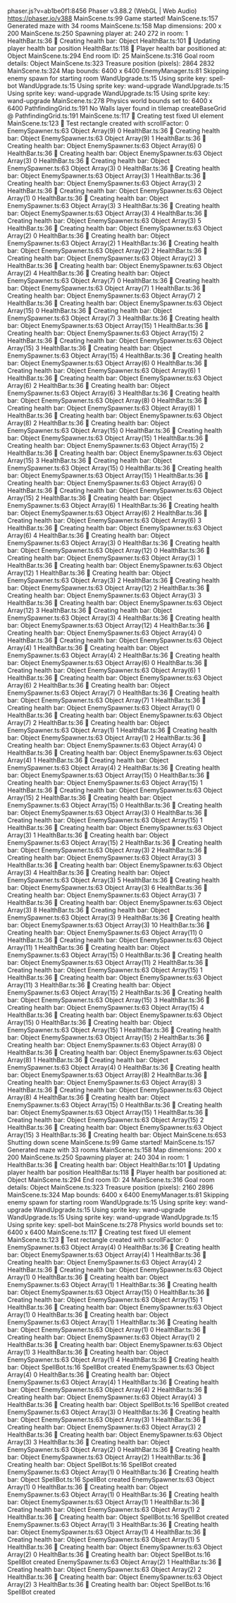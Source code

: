 phaser.js?v=ab1be0f1:8456      Phaser v3.88.2 (WebGL | Web Audio)  https://phaser.io/v388
MainScene.ts:99 Game started!
MainScene.ts:157 Generated maze with 34 rooms
MainScene.ts:158 Map dimensions: 200 x 200
MainScene.ts:250 Spawning player at: 240 272 in room: 1
HealthBar.ts:36 🏥 Creating health bar: Object
HealthBar.ts:101 🏥 Updating player health bar position
HealthBar.ts:118 🏥 Player health bar positioned at: Object
MainScene.ts:294 End room ID: 25
MainScene.ts:316 Goal room details: Object
MainScene.ts:323 Treasure position (pixels): 2864 2832
MainScene.ts:324 Map bounds: 6400 x 6400
EnemyManager.ts:81 Skipping enemy spawn for starting room
WandUpgrade.ts:15 Using sprite key: spell-bot
WandUpgrade.ts:15 Using sprite key: wand-upgrade
WandUpgrade.ts:15 Using sprite key: wand-upgrade
WandUpgrade.ts:15 Using sprite key: wand-upgrade
MainScene.ts:278 Physics world bounds set to: 6400 x 6400
PathfindingGrid.ts:191 No Walls layer found in tilemap
createBaseGrid @ PathfindingGrid.ts:191
MainScene.ts:117 🔴 Creating test fixed UI element
MainScene.ts:123 🔴 Test rectangle created with scrollFactor: 0
EnemySpawner.ts:63 Object Array(9) 0
HealthBar.ts:36 🏥 Creating health bar: Object
EnemySpawner.ts:63 Object Array(9) 1
HealthBar.ts:36 🏥 Creating health bar: Object
EnemySpawner.ts:63 Object Array(6) 0
HealthBar.ts:36 🏥 Creating health bar: Object
EnemySpawner.ts:63 Object Array(3) 0
HealthBar.ts:36 🏥 Creating health bar: Object
EnemySpawner.ts:63 Object Array(3) 0
HealthBar.ts:36 🏥 Creating health bar: Object
EnemySpawner.ts:63 Object Array(3) 1
HealthBar.ts:36 🏥 Creating health bar: Object
EnemySpawner.ts:63 Object Array(3) 2
HealthBar.ts:36 🏥 Creating health bar: Object
EnemySpawner.ts:63 Object Array(1) 0
HealthBar.ts:36 🏥 Creating health bar: Object
EnemySpawner.ts:63 Object Array(3) 3
HealthBar.ts:36 🏥 Creating health bar: Object
EnemySpawner.ts:63 Object Array(3) 4
HealthBar.ts:36 🏥 Creating health bar: Object
EnemySpawner.ts:63 Object Array(3) 5
HealthBar.ts:36 🏥 Creating health bar: Object
EnemySpawner.ts:63 Object Array(2) 0
HealthBar.ts:36 🏥 Creating health bar: Object
EnemySpawner.ts:63 Object Array(2) 1
HealthBar.ts:36 🏥 Creating health bar: Object
EnemySpawner.ts:63 Object Array(2) 2
HealthBar.ts:36 🏥 Creating health bar: Object
EnemySpawner.ts:63 Object Array(2) 3
HealthBar.ts:36 🏥 Creating health bar: Object
EnemySpawner.ts:63 Object Array(2) 4
HealthBar.ts:36 🏥 Creating health bar: Object
EnemySpawner.ts:63 Object Array(7) 0
HealthBar.ts:36 🏥 Creating health bar: Object
EnemySpawner.ts:63 Object Array(7) 1
HealthBar.ts:36 🏥 Creating health bar: Object
EnemySpawner.ts:63 Object Array(7) 2
HealthBar.ts:36 🏥 Creating health bar: Object
EnemySpawner.ts:63 Object Array(15) 0
HealthBar.ts:36 🏥 Creating health bar: Object
EnemySpawner.ts:63 Object Array(7) 3
HealthBar.ts:36 🏥 Creating health bar: Object
EnemySpawner.ts:63 Object Array(15) 1
HealthBar.ts:36 🏥 Creating health bar: Object
EnemySpawner.ts:63 Object Array(15) 2
HealthBar.ts:36 🏥 Creating health bar: Object
EnemySpawner.ts:63 Object Array(15) 3
HealthBar.ts:36 🏥 Creating health bar: Object
EnemySpawner.ts:63 Object Array(15) 4
HealthBar.ts:36 🏥 Creating health bar: Object
EnemySpawner.ts:63 Object Array(6) 0
HealthBar.ts:36 🏥 Creating health bar: Object
EnemySpawner.ts:63 Object Array(6) 1
HealthBar.ts:36 🏥 Creating health bar: Object
EnemySpawner.ts:63 Object Array(6) 2
HealthBar.ts:36 🏥 Creating health bar: Object
EnemySpawner.ts:63 Object Array(6) 3
HealthBar.ts:36 🏥 Creating health bar: Object
EnemySpawner.ts:63 Object Array(8) 0
HealthBar.ts:36 🏥 Creating health bar: Object
EnemySpawner.ts:63 Object Array(8) 1
HealthBar.ts:36 🏥 Creating health bar: Object
EnemySpawner.ts:63 Object Array(8) 2
HealthBar.ts:36 🏥 Creating health bar: Object
EnemySpawner.ts:63 Object Array(15) 0
HealthBar.ts:36 🏥 Creating health bar: Object
EnemySpawner.ts:63 Object Array(15) 1
HealthBar.ts:36 🏥 Creating health bar: Object
EnemySpawner.ts:63 Object Array(15) 2
HealthBar.ts:36 🏥 Creating health bar: Object
EnemySpawner.ts:63 Object Array(15) 3
HealthBar.ts:36 🏥 Creating health bar: Object
EnemySpawner.ts:63 Object Array(15) 0
HealthBar.ts:36 🏥 Creating health bar: Object
EnemySpawner.ts:63 Object Array(15) 1
HealthBar.ts:36 🏥 Creating health bar: Object
EnemySpawner.ts:63 Object Array(6) 0
HealthBar.ts:36 🏥 Creating health bar: Object
EnemySpawner.ts:63 Object Array(15) 2
HealthBar.ts:36 🏥 Creating health bar: Object
EnemySpawner.ts:63 Object Array(6) 1
HealthBar.ts:36 🏥 Creating health bar: Object
EnemySpawner.ts:63 Object Array(6) 2
HealthBar.ts:36 🏥 Creating health bar: Object
EnemySpawner.ts:63 Object Array(6) 3
HealthBar.ts:36 🏥 Creating health bar: Object
EnemySpawner.ts:63 Object Array(6) 4
HealthBar.ts:36 🏥 Creating health bar: Object
EnemySpawner.ts:63 Object Array(3) 0
HealthBar.ts:36 🏥 Creating health bar: Object
EnemySpawner.ts:63 Object Array(12) 0
HealthBar.ts:36 🏥 Creating health bar: Object
EnemySpawner.ts:63 Object Array(3) 1
HealthBar.ts:36 🏥 Creating health bar: Object
EnemySpawner.ts:63 Object Array(12) 1
HealthBar.ts:36 🏥 Creating health bar: Object
EnemySpawner.ts:63 Object Array(3) 2
HealthBar.ts:36 🏥 Creating health bar: Object
EnemySpawner.ts:63 Object Array(12) 2
HealthBar.ts:36 🏥 Creating health bar: Object
EnemySpawner.ts:63 Object Array(3) 3
HealthBar.ts:36 🏥 Creating health bar: Object
EnemySpawner.ts:63 Object Array(12) 3
HealthBar.ts:36 🏥 Creating health bar: Object
EnemySpawner.ts:63 Object Array(3) 4
HealthBar.ts:36 🏥 Creating health bar: Object
EnemySpawner.ts:63 Object Array(12) 4
HealthBar.ts:36 🏥 Creating health bar: Object
EnemySpawner.ts:63 Object Array(4) 0
HealthBar.ts:36 🏥 Creating health bar: Object
EnemySpawner.ts:63 Object Array(4) 1
HealthBar.ts:36 🏥 Creating health bar: Object
EnemySpawner.ts:63 Object Array(4) 2
HealthBar.ts:36 🏥 Creating health bar: Object
EnemySpawner.ts:63 Object Array(6) 0
HealthBar.ts:36 🏥 Creating health bar: Object
EnemySpawner.ts:63 Object Array(6) 1
HealthBar.ts:36 🏥 Creating health bar: Object
EnemySpawner.ts:63 Object Array(6) 2
HealthBar.ts:36 🏥 Creating health bar: Object
EnemySpawner.ts:63 Object Array(7) 0
HealthBar.ts:36 🏥 Creating health bar: Object
EnemySpawner.ts:63 Object Array(7) 1
HealthBar.ts:36 🏥 Creating health bar: Object
EnemySpawner.ts:63 Object Array(1) 0
HealthBar.ts:36 🏥 Creating health bar: Object
EnemySpawner.ts:63 Object Array(7) 2
HealthBar.ts:36 🏥 Creating health bar: Object
EnemySpawner.ts:63 Object Array(1) 1
HealthBar.ts:36 🏥 Creating health bar: Object
EnemySpawner.ts:63 Object Array(1) 2
HealthBar.ts:36 🏥 Creating health bar: Object
EnemySpawner.ts:63 Object Array(4) 0
HealthBar.ts:36 🏥 Creating health bar: Object
EnemySpawner.ts:63 Object Array(4) 1
HealthBar.ts:36 🏥 Creating health bar: Object
EnemySpawner.ts:63 Object Array(4) 2
HealthBar.ts:36 🏥 Creating health bar: Object
EnemySpawner.ts:63 Object Array(15) 0
HealthBar.ts:36 🏥 Creating health bar: Object
EnemySpawner.ts:63 Object Array(15) 1
HealthBar.ts:36 🏥 Creating health bar: Object
EnemySpawner.ts:63 Object Array(15) 2
HealthBar.ts:36 🏥 Creating health bar: Object
EnemySpawner.ts:63 Object Array(15) 0
HealthBar.ts:36 🏥 Creating health bar: Object
EnemySpawner.ts:63 Object Array(3) 0
HealthBar.ts:36 🏥 Creating health bar: Object
EnemySpawner.ts:63 Object Array(15) 1
HealthBar.ts:36 🏥 Creating health bar: Object
EnemySpawner.ts:63 Object Array(3) 1
HealthBar.ts:36 🏥 Creating health bar: Object
EnemySpawner.ts:63 Object Array(15) 2
HealthBar.ts:36 🏥 Creating health bar: Object
EnemySpawner.ts:63 Object Array(3) 2
HealthBar.ts:36 🏥 Creating health bar: Object
EnemySpawner.ts:63 Object Array(3) 3
HealthBar.ts:36 🏥 Creating health bar: Object
EnemySpawner.ts:63 Object Array(3) 4
HealthBar.ts:36 🏥 Creating health bar: Object
EnemySpawner.ts:63 Object Array(3) 5
HealthBar.ts:36 🏥 Creating health bar: Object
EnemySpawner.ts:63 Object Array(3) 6
HealthBar.ts:36 🏥 Creating health bar: Object
EnemySpawner.ts:63 Object Array(3) 7
HealthBar.ts:36 🏥 Creating health bar: Object
EnemySpawner.ts:63 Object Array(3) 8
HealthBar.ts:36 🏥 Creating health bar: Object
EnemySpawner.ts:63 Object Array(3) 9
HealthBar.ts:36 🏥 Creating health bar: Object
EnemySpawner.ts:63 Object Array(3) 10
HealthBar.ts:36 🏥 Creating health bar: Object
EnemySpawner.ts:63 Object Array(11) 0
HealthBar.ts:36 🏥 Creating health bar: Object
EnemySpawner.ts:63 Object Array(11) 1
HealthBar.ts:36 🏥 Creating health bar: Object
EnemySpawner.ts:63 Object Array(15) 0
HealthBar.ts:36 🏥 Creating health bar: Object
EnemySpawner.ts:63 Object Array(11) 2
HealthBar.ts:36 🏥 Creating health bar: Object
EnemySpawner.ts:63 Object Array(15) 1
HealthBar.ts:36 🏥 Creating health bar: Object
EnemySpawner.ts:63 Object Array(11) 3
HealthBar.ts:36 🏥 Creating health bar: Object
EnemySpawner.ts:63 Object Array(15) 2
HealthBar.ts:36 🏥 Creating health bar: Object
EnemySpawner.ts:63 Object Array(15) 3
HealthBar.ts:36 🏥 Creating health bar: Object
EnemySpawner.ts:63 Object Array(15) 4
HealthBar.ts:36 🏥 Creating health bar: Object
EnemySpawner.ts:63 Object Array(15) 0
HealthBar.ts:36 🏥 Creating health bar: Object
EnemySpawner.ts:63 Object Array(15) 1
HealthBar.ts:36 🏥 Creating health bar: Object
EnemySpawner.ts:63 Object Array(15) 2
HealthBar.ts:36 🏥 Creating health bar: Object
EnemySpawner.ts:63 Object Array(8) 0
HealthBar.ts:36 🏥 Creating health bar: Object
EnemySpawner.ts:63 Object Array(8) 1
HealthBar.ts:36 🏥 Creating health bar: Object
EnemySpawner.ts:63 Object Array(4) 0
HealthBar.ts:36 🏥 Creating health bar: Object
EnemySpawner.ts:63 Object Array(8) 2
HealthBar.ts:36 🏥 Creating health bar: Object
EnemySpawner.ts:63 Object Array(8) 3
HealthBar.ts:36 🏥 Creating health bar: Object
EnemySpawner.ts:63 Object Array(8) 4
HealthBar.ts:36 🏥 Creating health bar: Object
EnemySpawner.ts:63 Object Array(15) 0
HealthBar.ts:36 🏥 Creating health bar: Object
EnemySpawner.ts:63 Object Array(15) 1
HealthBar.ts:36 🏥 Creating health bar: Object
EnemySpawner.ts:63 Object Array(15) 2
HealthBar.ts:36 🏥 Creating health bar: Object
EnemySpawner.ts:63 Object Array(15) 3
HealthBar.ts:36 🏥 Creating health bar: Object
MainScene.ts:653 Shutting down scene
MainScene.ts:99 Game started!
MainScene.ts:157 Generated maze with 33 rooms
MainScene.ts:158 Map dimensions: 200 x 200
MainScene.ts:250 Spawning player at: 240 304 in room: 1
HealthBar.ts:36 🏥 Creating health bar: Object
HealthBar.ts:101 🏥 Updating player health bar position
HealthBar.ts:118 🏥 Player health bar positioned at: Object
MainScene.ts:294 End room ID: 24
MainScene.ts:316 Goal room details: Object
MainScene.ts:323 Treasure position (pixels): 2160 2896
MainScene.ts:324 Map bounds: 6400 x 6400
EnemyManager.ts:81 Skipping enemy spawn for starting room
WandUpgrade.ts:15 Using sprite key: wand-upgrade
WandUpgrade.ts:15 Using sprite key: wand-upgrade
WandUpgrade.ts:15 Using sprite key: wand-upgrade
WandUpgrade.ts:15 Using sprite key: spell-bot
MainScene.ts:278 Physics world bounds set to: 6400 x 6400
MainScene.ts:117 🔴 Creating test fixed UI element
MainScene.ts:123 🔴 Test rectangle created with scrollFactor: 0
EnemySpawner.ts:63 Object Array(4) 0
HealthBar.ts:36 🏥 Creating health bar: Object
EnemySpawner.ts:63 Object Array(4) 1
HealthBar.ts:36 🏥 Creating health bar: Object
EnemySpawner.ts:63 Object Array(4) 2
HealthBar.ts:36 🏥 Creating health bar: Object
EnemySpawner.ts:63 Object Array(1) 0
HealthBar.ts:36 🏥 Creating health bar: Object
EnemySpawner.ts:63 Object Array(1) 1
HealthBar.ts:36 🏥 Creating health bar: Object
EnemySpawner.ts:63 Object Array(15) 0
HealthBar.ts:36 🏥 Creating health bar: Object
EnemySpawner.ts:63 Object Array(15) 1
HealthBar.ts:36 🏥 Creating health bar: Object
EnemySpawner.ts:63 Object Array(1) 0
HealthBar.ts:36 🏥 Creating health bar: Object
EnemySpawner.ts:63 Object Array(1) 1
HealthBar.ts:36 🏥 Creating health bar: Object
EnemySpawner.ts:63 Object Array(1) 0
HealthBar.ts:36 🏥 Creating health bar: Object
EnemySpawner.ts:63 Object Array(1) 2
HealthBar.ts:36 🏥 Creating health bar: Object
EnemySpawner.ts:63 Object Array(1) 3
HealthBar.ts:36 🏥 Creating health bar: Object
EnemySpawner.ts:63 Object Array(1) 4
HealthBar.ts:36 🏥 Creating health bar: Object
SpellBot.ts:16 SpellBot created
EnemySpawner.ts:63 Object Array(4) 0
HealthBar.ts:36 🏥 Creating health bar: Object
EnemySpawner.ts:63 Object Array(4) 1
HealthBar.ts:36 🏥 Creating health bar: Object
EnemySpawner.ts:63 Object Array(4) 2
HealthBar.ts:36 🏥 Creating health bar: Object
EnemySpawner.ts:63 Object Array(4) 3
HealthBar.ts:36 🏥 Creating health bar: Object
SpellBot.ts:16 SpellBot created
EnemySpawner.ts:63 Object Array(3) 0
HealthBar.ts:36 🏥 Creating health bar: Object
EnemySpawner.ts:63 Object Array(3) 1
HealthBar.ts:36 🏥 Creating health bar: Object
EnemySpawner.ts:63 Object Array(3) 2
HealthBar.ts:36 🏥 Creating health bar: Object
EnemySpawner.ts:63 Object Array(3) 3
HealthBar.ts:36 🏥 Creating health bar: Object
EnemySpawner.ts:63 Object Array(2) 0
HealthBar.ts:36 🏥 Creating health bar: Object
EnemySpawner.ts:63 Object Array(2) 1
HealthBar.ts:36 🏥 Creating health bar: Object
SpellBot.ts:16 SpellBot created
EnemySpawner.ts:63 Object Array(1) 0
HealthBar.ts:36 🏥 Creating health bar: Object
SpellBot.ts:16 SpellBot created
EnemySpawner.ts:63 Object Array(1) 0
HealthBar.ts:36 🏥 Creating health bar: Object
EnemySpawner.ts:63 Object Array(1) 0
HealthBar.ts:36 🏥 Creating health bar: Object
EnemySpawner.ts:63 Object Array(1) 1
HealthBar.ts:36 🏥 Creating health bar: Object
EnemySpawner.ts:63 Object Array(1) 2
HealthBar.ts:36 🏥 Creating health bar: Object
SpellBot.ts:16 SpellBot created
EnemySpawner.ts:63 Object Array(1) 3
HealthBar.ts:36 🏥 Creating health bar: Object
EnemySpawner.ts:63 Object Array(1) 4
HealthBar.ts:36 🏥 Creating health bar: Object
EnemySpawner.ts:63 Object Array(1) 5
HealthBar.ts:36 🏥 Creating health bar: Object
EnemySpawner.ts:63 Object Array(2) 0
HealthBar.ts:36 🏥 Creating health bar: Object
SpellBot.ts:16 SpellBot created
EnemySpawner.ts:63 Object Array(2) 1
HealthBar.ts:36 🏥 Creating health bar: Object
EnemySpawner.ts:63 Object Array(2) 2
HealthBar.ts:36 🏥 Creating health bar: Object
EnemySpawner.ts:63 Object Array(2) 3
HealthBar.ts:36 🏥 Creating health bar: Object
SpellBot.ts:16 SpellBot created


